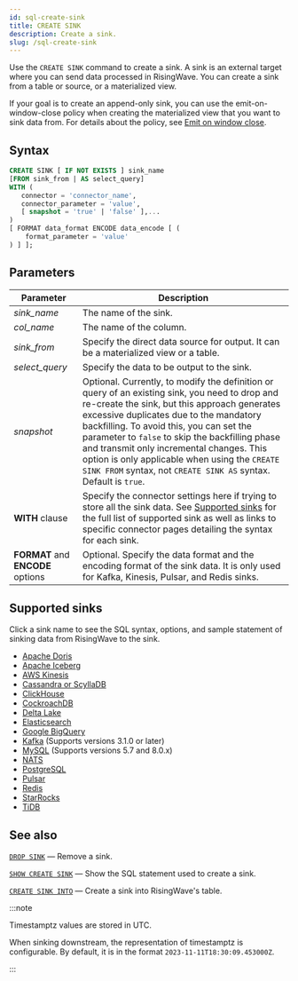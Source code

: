 ```yaml
---
id: sql-create-sink
title: CREATE SINK
description: Create a sink.
slug: /sql-create-sink
---
```

<head>
  <link rel="canonical" href="https://docs.risingwave.com/docs/current/sql-create-sink/" />
</head>

Use the `CREATE SINK` command to create a sink. A sink is an external target where you can send data processed in RisingWave. You can create a sink from a table or source, or a materialized view.

If your goal is to create an append-only sink, you can use the emit-on-window-close policy when creating the materialized view that you want to sink data from. For details about the policy, see [Emit on window close](/transform/emit-on-window-close.md).

## Syntax

```sql
CREATE SINK [ IF NOT EXISTS ] sink_name
[FROM sink_from | AS select_query]
WITH (
   connector = 'connector_name',
   connector_parameter = 'value',
   [ snapshot = 'true' | 'false' ],...
)
[ FORMAT data_format ENCODE data_encode [ (
    format_parameter = 'value'
) ] ];
```

## Parameters

| Parameter| Description|
|-----------|-------------|
|*sink_name*    |The name of the sink.|
|*col_name*      |The name of the column.|
|*sink_from*      |Specify the direct data source for output. It can be a materialized view or a table.|
|*select_query*      |Specify the data to be output to the sink.|
|*snapshot*| Optional. Currently, to modify the definition or query of an existing sink, you need to drop and re-create the sink, but this approach generates excessive duplicates due to the mandatory backfilling. To avoid this, you can set the parameter to `false` to skip the backfilling phase and transmit only incremental changes. This option is only applicable when using the `CREATE SINK FROM` syntax, not `CREATE SINK AS` syntax. Default is `true`. |
|**WITH** clause |Specify the connector settings here if trying to store all the sink data. See [Supported sinks](#supported-sinks) for the full list of supported sink as well as links to specific connector pages detailing the syntax for each sink. |
|**FORMAT** and **ENCODE** options | Optional. Specify the data format and the encoding format of the sink data. It is only used for Kafka, Kinesis, Pulsar, and Redis sinks. |

## Supported sinks

Click a sink name to see the SQL syntax, options, and sample statement of sinking data from RisingWave to the sink.

* [Apache Doris](/guides/sink-to-doris.md)
* [Apache Iceberg](/guides/sink-to-iceberg.md)
* [AWS Kinesis](/guides/sink-to-aws-kinesis.md)
* [Cassandra or ScyllaDB](/guides/sink-to-cassandra.md)
* [ClickHouse](/guides/sink-to-clickhouse.md)
* [CockroachDB](/guides/sink-to-cockroach.md)
* [Delta Lake](/guides/sink-to-delta-lake.md)
* [Elasticsearch](/guides/sink-to-elasticsearch.md)
* [Google BigQuery](/guides/sink-to-bigquery.md)
* [Kafka](/guides/create-sink-kafka.md) (Supports versions 3.1.0 or later)
* [MySQL](/guides/sink-to-mysql.md) (Supports versions 5.7 and 8.0.x)
* [NATS](/guides/sink-to-nats.md)
* [PostgreSQL](/guides/sink-to-postgres.md)
* [Pulsar](/guides/sink-to-pulsar.md)
* [Redis](/guides/sink-to-redis.md)
* [StarRocks](/guides/sink-to-starrocks.md)
* [TiDB](/guides/sink-to-tidb.md)


## See also

[`DROP SINK`](sql-drop-sink.md) — Remove a sink.

[`SHOW CREATE SINK`](sql-show-create-sink.md) — Show the SQL statement used to create a sink.

[`CREATE SINK INTO`](sql-create-sink-into.md) — Create a sink into RisingWave's table.

:::note

Timestamptz values are stored in UTC.

When sinking downstream, the representation of timestamptz is configurable. By default, it is in the format `2023-11-11T18:30:09.453000Z`.

:::
